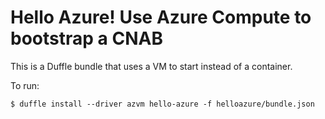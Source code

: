 # Hello Azure! Use Azure Compute to bootstrap a CNAB

This is a Duffle bundle that uses a VM to start instead of a container.

To run:
```
$ duffle install --driver azvm hello-azure -f helloazure/bundle.json
```
